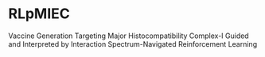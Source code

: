 # RLpMIEC
Vaccine Generation Targeting Major Histocompatibility Complex-I Guided and Interpreted by Interaction Spectrum-Navigated Reinforcement Learning
